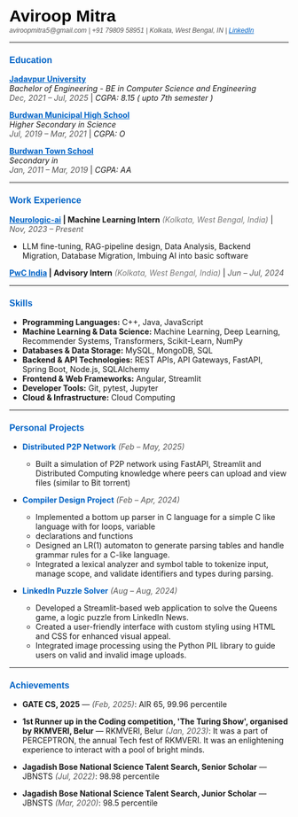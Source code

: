 <h1 style="margin-bottom:0; font-size:30px; font-family:Arial, Helvetica, sans-serif; color:#000;">Aviroop Mitra</h1>
<p style="margin-top:2px; font-size:12px; font-style:italic; font-family:Arial, Helvetica, sans-serif; color:#555;">
  aviroopmitra5@gmail.com | +91 79809 58951 | Kolkata, West Bengal, IN | <a href="https://www.linkedin.com/in/aviroopmitra071003" style="color:#0063c6; text-decoration:underline;">LinkedIn</a>
</p>

<hr/>



### <span style="font-family:Arial, Helvetica, sans-serif; font-size:16px; font-weight:bold; color:#0063c6;">Education</span>

**<span style="color:#0063c6;"><span style="color:#0063c6; text-decoration:underline;">Jadavpur University</span></span>**  
<em>Bachelor of Engineering - BE in Computer Science and Engineering</em>  
<em style="color:#555;">Dec, 2021 – Jul, 2025</em> | <em>CGPA: 8.15 ( upto 7th semester )</em>


**<span style="color:#0063c6;"><span style="color:#0063c6; text-decoration:underline;">Burdwan Municipal High School</span></span>**  
<em>Higher Secondary  in Science</em>  
<em style="color:#555;">Jul, 2019 – Mar, 2021</em> | <em>CGPA: O</em>


**<span style="color:#0063c6;"><span style="color:#0063c6; text-decoration:underline;">Burdwan Town School</span></span>**  
<em>Secondary in </em>  
<em style="color:#555;">Jan, 2011 – Mar, 2019</em> | <em>CGPA: AA</em>


<hr/>

### <span style="font-family:Arial, Helvetica, sans-serif; font-size:16px; font-weight:bold; color:#0063c6;">Work Experience</span>

**<span style="color:#0063c6;"><span style="color:#0063c6; text-decoration:underline;">Neurologic-ai</span></span> | Machine Learning Intern** <em style="color:#777;">(Kolkata, West Bengal, India)</em> | <em style="color:#555;">Nov, 2023 – Present</em>

- LLM fine-tuning, RAG-pipeline design, Data Analysis, Backend Migration, Database Migration,  Imbuing AI into basic software


**<span style="color:#0063c6;"><span style="color:#0063c6; text-decoration:underline;">PwC India</span></span> | Advisory Intern** <em style="color:#777;">(Kolkata, West Bengal, India)</em> | <em style="color:#555;">Jun – Jul, 2024</em>


<hr/>

### <span style="font-family:Arial, Helvetica, sans-serif; font-size:16px; font-weight:bold; color:#0063c6;">Skills</span>
- **Programming Languages:** C++, Java, JavaScript
- **Machine Learning & Data Science:** Machine Learning, Deep Learning, Recommender Systems, Transformers, Scikit-Learn, NumPy
- **Databases & Data Storage:** MySQL, MongoDB, SQL
- **Backend & API Technologies:** REST APIs, API Gateways, FastAPI, Spring Boot, Node.js, SQLAlchemy
- **Frontend & Web Frameworks:** Angular, Streamlit
- **Developer Tools:** Git, pytest, Jupyter
- **Cloud & Infrastructure:** Cloud Computing

<hr/>

### <span style="font-family:Arial, Helvetica, sans-serif; font-size:16px; font-weight:bold; color:#0063c6;">Personal Projects</span>

- **<span style="color:#0063c6;">Distributed P2P Network</span>** <em style="color:#555;">(Feb – May, 2025)</em>
  - Built a simulation of P2P network using FastAPI, Streamlit and Distributed Computing knowledge where peers can upload and view files (similar to Bit torrent)


- **<span style="color:#0063c6;">Compiler Design Project</span>** <em style="color:#555;">(Feb – Apr, 2024)</em>
  - Implemented a bottom up parser in C language for a simple C like language with for loops, variable
  - declarations and functions
  - Designed an LR(1) automaton to generate parsing tables and handle grammar rules for a C-like language.
  - Integrated a lexical analyzer and symbol table to tokenize input, manage scope, and validate identifiers and types during parsing.


- **<span style="color:#0063c6;">LinkedIn Puzzle Solver</span>** <em style="color:#555;">(Aug – Aug, 2024)</em>
  - Developed a Streamlit-based web application to solve the Queens game, a logic puzzle from LinkedIn News.
  - Created a user-friendly interface with custom styling using HTML and CSS for enhanced visual appeal.
  - Integrated image processing using the Python PIL library to guide users on valid and invalid image uploads.


<hr/>

### <span style="font-family:Arial, Helvetica, sans-serif; font-size:16px; font-weight:bold; color:#0063c6;">Achievements</span>

- **GATE CS, 2025** —  <em style="color:#555;">(Feb, 2025)</em>: AIR 65, 99.96 percentile

- **1st Runner up in the Coding competition, 'The Turing Show', organised by RKMVERI, Belur** — RKMVERI, Belur <em style="color:#555;">(Jan, 2023)</em>: It was a part of PERCEPTRON, the annual Tech fest of RKMVERI. It was an enlightening experience to interact with a pool of bright minds.

- **Jagadish Bose National Science Talent Search, Senior Scholar** — JBNSTS <em style="color:#555;">(Jul, 2022)</em>: 98.98 percentile

- **Jagadish Bose National Science Talent Search, Junior Scholar** — JBNSTS <em style="color:#555;">(Mar, 2020)</em>: 98.5 percentile
 